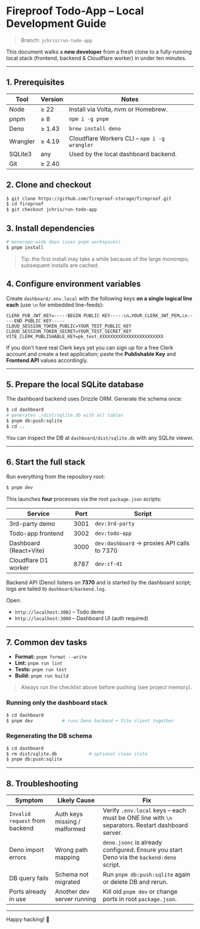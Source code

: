 # Fireproof Todo-App – Local Development Guide

> Branch: `jchris/run-todo-app`

This document walks a **new developer** from a fresh clone to a fully-running local stack (frontend, backend & Cloudflare worker) in under ten minutes.

---

## 1. Prerequisites

| Tool | Version | Notes |
|------|---------|-------|
| Node | ≥ 22 | Install via Volta, nvm or Homebrew. |
| pnpm | ≥ 8 | `npm i -g pnpm` |
| Deno | ≥ 1.43 | `brew install deno` |
| Wrangler | ≥ 4.19 | Cloudflare Workers CLI – `npm i -g wrangler` |
| SQLite3 | any | Used by the local dashboard backend. |
| Git | ≥ 2.40 | |

## 2. Clone and checkout

```bash
$ git clone https://github.com/fireproof-storage/fireproof.git
$ cd fireproof
$ git checkout jchris/run-todo-app
```

## 3. Install dependencies

```bash
# monorepo-wide deps (uses pnpm workspaces)
$ pnpm install
```

> Tip: the first install may take a while because of the large monorepo; subsequent installs are cached.

## 4. Configure environment variables

Create `dashboard/.env.local` with the following keys **on a single logical line each** (use `\n` for embedded line-feeds):

```dotenv
CLERK_PUB_JWT_KEY=-----BEGIN PUBLIC KEY-----\n…YOUR_CLERK_JWT_PEM…\n-----END PUBLIC KEY-----
CLOUD_SESSION_TOKEN_PUBLIC=YOUR_TEST_PUBLIC_KEY
CLOUD_SESSION_TOKEN_SECRET=YOUR_TEST_SECRET_KEY
VITE_CLERK_PUBLISHABLE_KEY=pk_test_XXXXXXXXXXXXXXXXXXXXXXXX
```

If you don’t have real Clerk keys yet you can sign up for a free Clerk account and create a test application; paste the **Publishable Key** and **Frontend API** values accordingly.

---

## 5. Prepare the local SQLite database

The dashboard backend uses Drizzle ORM. Generate the schema once:

```bash
$ cd dashboard
# generates ./dist/sqlite.db with all tables
$ pnpm db:push:sqlite
$ cd ..
```

You can inspect the DB at `dashboard/dist/sqlite.db` with any SQLite viewer.

---

## 6. Start the full stack

Run everything from the repository root:

```bash
$ pnpm dev
```

This launches **four** processes via the root `package.json` scripts:

| Service | Port | Script |
|---------|------|--------|
| 3rd-party demo | 3001 | `dev:3rd-party` |
| Todo-app frontend | 3002 | `dev:todo-app` |
| Dashboard (React+Vite) | 3000 | `dev:dashboard` → proxies API calls to 7370 |
| Cloudflare D1 worker | 8787 | `dev:cf-d1` |

Backend API (Deno) listens on **7370** and is started by the dashboard script; logs are tailed to `dashboard/backend.log`.

Open:

* `http://localhost:3002` – Todo demo
* `http://localhost:3000` – Dashboard UI (auth required)

---

## 7. Common dev tasks

* **Format:** `pnpm format --write`
* **Lint:** `pnpm run lint`
* **Tests:** `pnpm run test`
* **Build:** `pnpm run build`

> Always run the checklist above before pushing (see project memory).

### Running only the dashboard stack

```bash
$ cd dashboard
$ pnpm dev           # runs Deno backend + Vite client together
```

### Regenerating the DB schema

```bash
$ cd dashboard
$ rm dist/sqlite.db            # optional clean slate
$ pnpm db:push:sqlite
```

---

## 8. Troubleshooting

| Symptom | Likely Cause | Fix |
|---------|--------------|-----|
| `Invalid request` from backend | Auth keys missing / malformed | Verify `.env.local` keys – each must be ONE line with `\n` separators. Restart dashboard server. |
| Deno import errors | Wrong path mapping | `deno.jsonc` is already configured. Ensure you start Deno via the `backend:deno` script. |
| DB query fails | Schema not migrated | Run `pnpm db:push:sqlite` again or delete DB and rerun. |
| Ports already in use | Another dev server running | Kill old `pnpm dev` or change ports in root `package.json`. |

---

Happy hacking! 🎉
